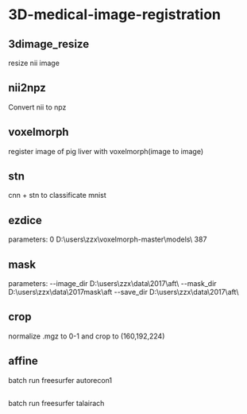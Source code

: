 # 3D-medical-image-registration
## 3dimage_resize
resize nii image
## nii2npz 
Convert nii to npz
## voxelmorph
register image of pig liver with voxelmorph(image to image)
## stn
cnn + stn to classificate mnist
## ezdice
parameters:
0 D:\users\zzx\voxelmorph-master\models\ 387
## mask
parameters:
--image_dir D:\users\zzx\data\2017\aft\ --mask_dir D:\users\zzx\data\2017mask\aft --save_dir D:\users\zzx\data\2017\aft\
## crop
normalize .mgz to 0-1 and crop to (160,192,224)
## affine
batch run freesurfer autorecon1
##
batch run freesurfer talairach
